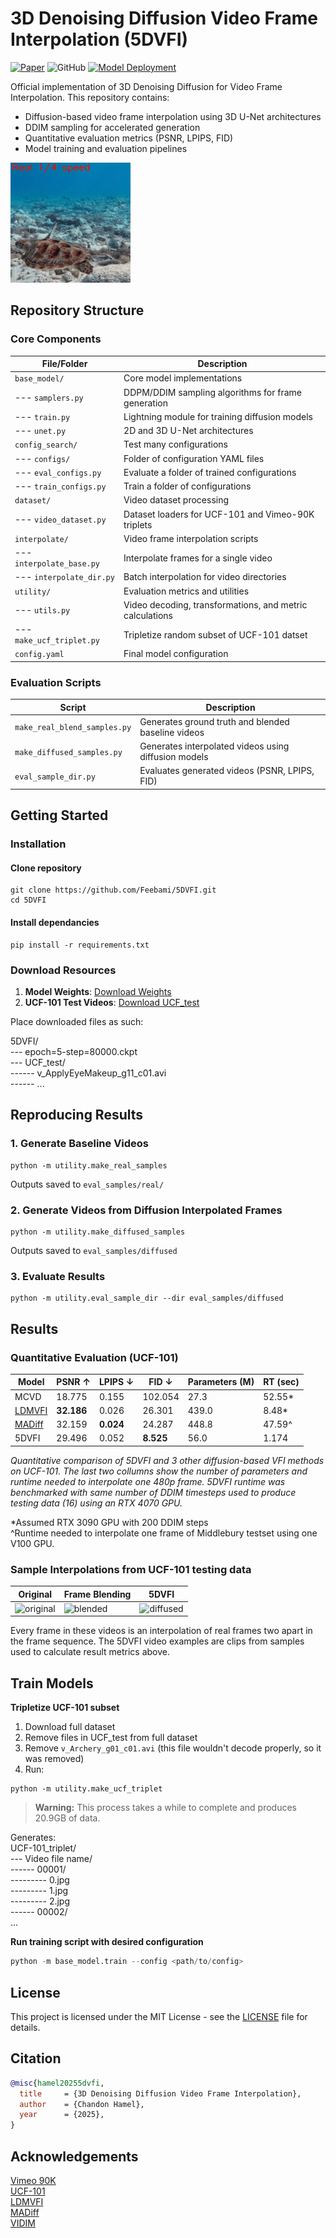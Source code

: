# 3D Denoising Diffusion Video Frame Interpolation (5DVFI)

[![Paper](https://img.shields.io/badge/arXiv-Paper-crimson.svg)](https://arxiv.org/abs/XXXX.XXXXX)
![GitHub](https://img.shields.io/github/license/Feebami/5DVFI)
[![Model Deployment](https://img.shields.io/badge/Deployment-HuggingFace-orange.svg)](https://huggingface.co/spaces/Feebami/DiffusionVFI)

Official implementation of 3D Denoising Diffusion for Video Frame Interpolation. This repository contains:
- Diffusion-based video frame interpolation using 3D U-Net architectures
- DDIM sampling for accelerated generation
- Quantitative evaluation metrics (PSNR, LPIPS, FID)
- Model training and evaluation pipelines

![Interpolation Demo](display/interp_demo.gif)

## Repository Structure

### Core Components
| File/Folder          | Description                                                                 |
|----------------------|-----------------------------------------------------------------------------|
| `base_model/`        | Core model implementations                                                  |
| --- `samplers.py`    | DDPM/DDIM sampling algorithms for frame generation                          |
| --- `train.py`       | Lightning module for training diffusion models                              |
| --- `unet.py`        | 2D and 3D U-Net architectures                                               |
| `config_search/`           | Test many configurations                                              |
| --- `configs/`            | Folder of configuration YAML files                                        |
| --- `eval_configs.py` | Evaluate a folder of trained configurations   |
| --- `train_configs.py`    | Train a folder of configurations  |
| `dataset/`           | Video dataset processing                                                    |
| --- `video_dataset.py`| Dataset loaders for UCF-101 and Vimeo-90K triplets                         |
| `interpolate/`       | Video frame interpolation scripts                                           |
| --- `interpolate_base.py` | Interpolate frames for a single video                                  |
| --- `interpolate_dir.py`  | Batch interpolation for video directories                              |
| `utility/`           | Evaluation metrics and utilities                                            |
| --- `utils.py`       | Video decoding, transformations, and metric calculations                    |
| --- `make_ucf_triplet.py` | Tripletize random subset of UCF-101 datset                             |
| `config.yaml` | Final model configuration |

### Evaluation Scripts
| Script                     | Description                                                           |
|----------------------------|-----------------------------------------------------------------------|
| `make_real_blend_samples.py` | Generates ground truth and blended baseline videos                  |
| `make_diffused_samples.py` | Generates interpolated videos using diffusion models                  |
| `eval_sample_dir.py`       | Evaluates generated videos (PSNR, LPIPS, FID)                         |


## Getting Started

### Installation

#### Clone repository
```
git clone https://github.com/Feebami/5DVFI.git
cd 5DVFI
```

#### Install dependancies

```
pip install -r requirements.txt
```

### Download Resources

1. **Model Weights**: [Download Weights](https://drive.google.com/file/d/1BG5yZnf5ZrAcSV21NPDgIFit-44oCNmH/view?usp=drive_link)
2. **UCF-101 Test Videos**: [Download UCF_test](https://drive.google.com/file/d/1S7KFbABq_QQVX1nz_Z9nRKgt7j3IXShL/view?usp=drive_link)

Place downloaded files as such:

5DVFI/  
--- epoch=5-step=80000.ckpt  
--- UCF_test/  
------ v_ApplyEyeMakeup_g11_c01.avi  
------ ...

## Reproducing Results

### 1. Generate Baseline Videos

```
python -m utility.make_real_samples
```
Outputs saved to `eval_samples/real/`

### 2. Generate Videos from Diffusion Interpolated Frames

```
python -m utility.make_diffused_samples
```
Outputs saved to `eval_samples/diffused`

### 3. Evaluate Results

```
python -m utility.eval_sample_dir --dir eval_samples/diffused
```

## Results

### Quantitative Evaluation (UCF-101)
| Model         | PSNR ↑        | LPIPS ↓   | FID ↓     | Parameters (M)  | RT (sec)  |
|---------------|---------------|-----------|-----------|-----------------|-----------|
| MCVD          | 18.775  | 0.155     | 102.054   | 27.3            | 52.55*    |
| [LDMVFI](https://github.com/danier97/LDMVFI) | **32.186**  | 0.026     | 26.301    | 439.0           | 8.48*     |
| [MADiff](https://arxiv.org/abs/2404.13534) | 32.159  | **0.024** | 24.287    | 448.8           | 47.59^    |
| 5DVFI         | 29.496        | 0.052     | **8.525** | 56.0            | 1.174        |

*Quantitative comparison of 5DVFI and 3 other diffusion-based VFI methods on UCF-101. The last two collumns show the number of parameters and runtime needed to interpolate one 480p frame. 5DVFI runtime was benchmarked with same number of DDIM timesteps used to produce testing data (16) using an RTX 4070 GPU.*

*Assumed RTX 3090 GPU with 200 DDIM steps  
^Runtime needed to interpolate one frame of Middlebury testset using one V100 GPU.

### Sample Interpolations from UCF-101 testing data

| Original  | Frame Blending  | 5DVFI |
|-----------|-----------------|-------|
| ![original](display/original_examples.gif) | ![blended](display/blend_examples.gif) | ![diffused](display/diffused_examples.gif)  |

Every frame in these videos is an interpolation of real frames two apart in the frame sequence. The 5DVFI video examples are clips from samples used to calculate result metrics above. 

## Train Models

**Tripletize UCF-101 subset**  
1. Download full dataset
2. Remove files in UCF_test from full dataset 
3. Remove `v_Archery_g01_c01.avi` (this file wouldn't decode properly, so it was removed)
4. Run:
```
python -m utility.make_ucf_triplet
```
> **Warning:** This process takes a while to complete and produces 20.9GB of data.  

Generates:  
UCF-101_triplet/  
--- Video file name/  
------ 00001/  
--------- 0.jpg  
--------- 1.jpg  
--------- 2.jpg  
------ 00002/  
...

**Run training script with desired configuration**
```python
python -m base_model.train --config <path/to/config>
```

## License
This project is licensed under the MIT License - see the [LICENSE](LICENSE) file for details.

## Citation

```bibtex
@misc{hamel20255dvfi,
  title     = {3D Denoising Diffusion Video Frame Interpolation},
  author    = {Chandon Hamel},
  year      = {2025},
}
```

## Acknowledgements

[Vimeo 90K](http://toflow.csail.mit.edu/)  
[UCF-101](https://www.crcv.ucf.edu/data/UCF101.php)  
[LDMVFI](https://github.com/danier97/LDMVFI)  
[MADiff](https://arxiv.org/abs/2404.13534)  
[VIDIM](https://vidim-interpolation.github.io/)  